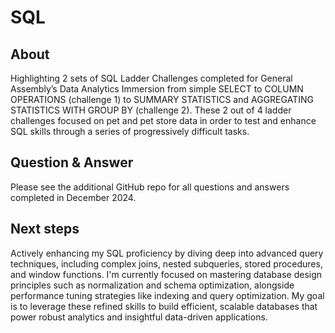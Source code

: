 # SQL

## **About** 
Highlighting 2 sets of SQL Ladder Challenges completed for General Assembly’s Data Analytics Immersion from simple SELECT to COLUMN OPERATIONS (challenge 1) to SUMMARY STATISTICS and AGGREGATING STATISTICS WITH GROUP BY (challenge 2). These 2 out of 4 ladder challenges focused on pet and pet store data in order to test and enhance SQL skills through a series of progressively difficult tasks. 

## **Question & Answer** 
Please see the additional GitHub repo for all questions and answers completed in December 2024. 

## **Next steps**
Actively enhancing my SQL proficiency by diving deep into advanced query techniques, including complex joins, nested subqueries, stored procedures, and window functions. I'm currently focused on mastering database design principles such as normalization and schema optimization, alongside performance tuning strategies like indexing and query optimization. My goal is to leverage these refined skills to build efficient, scalable databases that power robust analytics and insightful data-driven applications.
